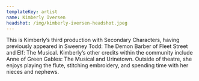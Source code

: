 ```yaml
---
templateKey: artist
name: Kimberly Iversen
headshot: /img/kimberly-iversen-headshot.jpeg
---
```

This is Kimberly’s third production with Secondary Characters, having previously appeared in Sweeney Todd: The Demon Barber of Fleet Street and Elf: The Musical. Kimberly’s other credits within the community include Anne of Green Gables: The Musical and Urinetown. Outside of theatre, she enjoys playing the flute, stitching embroidery, and spending time with her nieces and nephews.